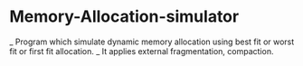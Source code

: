# Memory-Allocation-simulator
_	Program which simulate dynamic memory allocation using best fit or worst fit or first fit allocation. 
_	It applies external fragmentation, compaction. 
